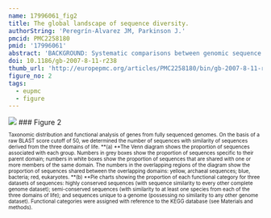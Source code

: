 ```yaml
---
name: 17996061_fig2
title: The global landscape of sequence diversity.
authorString: 'Peregrín-Alvarez JM, Parkinson J.'
pmcid: PMC2258180
pmid: '17996061'
abstract: 'BACKGROUND: Systematic comparisons between genomic sequence datasets have revealed a wide spectrum of sequence specificity from sequences that are highly conserved to those that are specific to individual species. Due to the limited number of fully sequenced eukaryotic genomes, analyses of this spectrum have largely focused on prokaryotes. Combining existing genomic datasets with the partial genomes of 193 eukaryotes derived from collections of expressed sequence tags, we performed a quantitative analysis of the sequence specificity spectrum to provide a global view of the origins and extent of sequence diversity across the three domains of life. RESULTS: Comparisons with prokaryotic datasets reveal a greater genetic diversity within eukaryotes that may be related to differences in modes of genetic inheritance. Mapping this diversity within a phylogenetic framework revealed that the majority of sequences are either highly conserved or specific to the species or taxon from which they derive. Between these two extremes, several evolutionary landmarks consisting of large numbers of sequences conserved within specific taxonomic groups were identified. For example, 8% of sequences derived from metazoan species are specific and conserved within the metazoan lineage. Many of these sequences likely mediate metazoan specific functions, such as cell-cell communication and differentiation. CONCLUSION: Through the use of partial genome datasets, this study provides a unique perspective of sequence conservation across the three domains of life. The provision of taxon restricted sequences should prove valuable for future computational and biochemical analyses aimed at understanding evolutionary and functional relationships.'
doi: 10.1186/gb-2007-8-11-r238
thumb_url: 'http://europepmc.org/articles/PMC2258180/bin/gb-2007-8-11-r238-2.gif'
figure_no: 2
tags:
  - eupmc
  - figure
---
```

<img src='http://europepmc.org/articles/PMC2258180/bin/gb-2007-8-11-r238-2.jpg' style='max-height: 300px'>
### Figure 2
<p style='font-size: 10px;'>Taxonomic distribution and functional analysis of genes from fully sequenced genomes. On the basis of a raw BLAST score cutoff of 50, we determined the number of sequences with similarity of sequences derived from the three domains of life. **(a) **The Venn diagram shows the proportion of sequences associated with each group. Numbers in grey boxes show the proportion of sequences specific to their parent domain; numbers in white boxes show the proportion of sequences that are shared with one or more members of the same domain. The numbers in the overlapping regions of the diagram show the proportion of sequences shared between the overlapping domains: yellow, archaeal sequences; blue, bacteria; red, eukaryotes. **(b) **Pie charts showing the proportion of each functional category for three datasets of sequences: highly conserved sequences (with sequence similarity to every other complete genome dataset); semi-conserved sequences (with similarity to at least one species from each of the three domains of life); and sequences unique to a genome (possessing no similarity to any other genome dataset). Functional categories were assigned with reference to the KEGG database (see Materials and methods).</p>